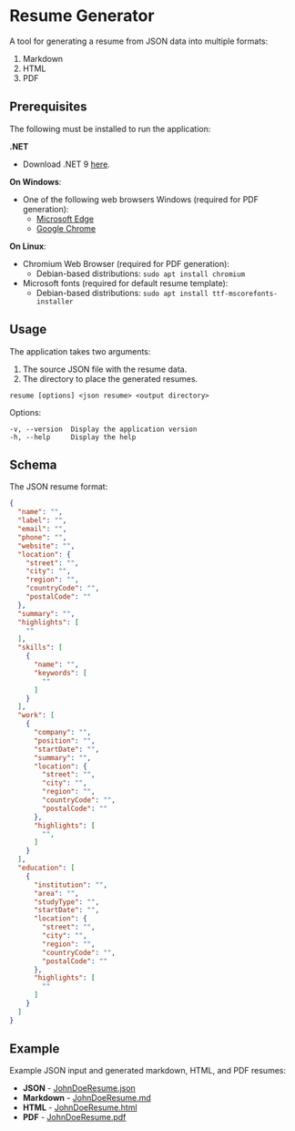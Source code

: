 # Resume Generator

A tool for generating a resume from JSON data into multiple formats:

1. Markdown
2. HTML
3. PDF

## Prerequisites

The following must be installed to run the application:

**.NET**
- Download .NET 9 [here](ttps://dotnet.microsoft.com/download/dotnet/9.0).

**On Windows**:
- One of the following web browsers Windows (required for PDF generation):
  - [Microsoft Edge](https://www.microsoft.com/en-us/edge/download)
  - [Google Chrome](https://www.google.com/chrome/)

**On Linux**:
- Chromium Web Browser (required for PDF generation):
  - Debian-based distributions: `sudo apt install chromium`
- Microsoft fonts (required for default resume template):
  - Debian-based distributions: `sudo apt install ttf-mscorefonts-installer`

## Usage

The application takes two arguments:

1. The source JSON file with the resume data.
2. The directory to place the generated resumes.

```shell
resume [options] <json resume> <output directory>
```

Options:

```shell
-v, --version  Display the application version
-h, --help     Display the help
```

## Schema

The JSON resume format:

```json
{
  "name": "",
  "label": "",
  "email": "",
  "phone": "",
  "website": "",
  "location": {
    "street": "",
    "city": "",
    "region": "",
    "countryCode": "",
    "postalCode": ""
  },
  "summary": "",
  "highlights": [
    ""
  ],
  "skills": [
    {
      "name": "",
      "keywords": [
        ""
      ]
    }
  ],
  "work": [
    {
      "company": "",
      "position": "",
      "startDate": "",
      "summary": "",
      "location": {
        "street": "",
        "city": "",
        "region": "",
        "countryCode": "",
        "postalCode": ""
      },
      "highlights": [
        "",
      ]
    }
  ],
  "education": [
    {
      "institution": "",
      "area": "",
      "studyType": "",
      "startDate": "",
      "location": {
        "street": "",
        "city": "",
        "region": "",
        "countryCode": "",
        "postalCode": ""
      },
      "highlights": [
        ""
      ]
    }
  ]
}
```

## Example

Example JSON input and generated markdown, HTML, and PDF resumes:

- **JSON** - [JohnDoeResume.json](Example/JohnDoeResume.json)
- **Markdown** - [JohnDoeResume.md](Example/JohnDoeResume.md)
- **HTML** - [JohnDoeResume.html](Example/JohnDoeResume.html)
- **PDF** - [JohnDoeResume.pdf](Example/JohnDoeResume.pdf)
